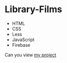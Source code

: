 # Library-Films
- HTML
- CSS
- Less
- JavaScript
- Firebase
  
Can you view [my project](https://sergeicl.github.io/Project-Library-Films/#main)
